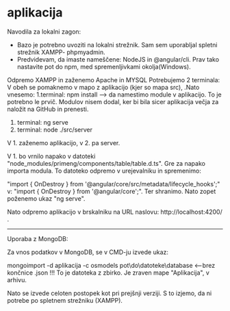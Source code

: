 # aplikacija



Navodila za lokalni zagon:
- Bazo je potrebno uvoziti na lokalni strežnik. Sam sem uporabljal spletni strežnik XAMPP- phpmyadmin.
- Predvidevam, da imaste nameščene: NodeJS in @angular/cli. Prav tako nastavite pot do npm, med spremenljivkami okolja(Windows).

Odpremo XAMPP in zaženemo Apache in MYSQL
Potrebujemo 2 terminala:
V obeh se pomaknemo v mapo z aplikacijo (kjer so mapa src), .Nato vnesemo:
1.terminal: npm install --> da namestimo module v aplikacijo. To je potrebno le prvič. Modulov nisem dodal, ker bi bila sicer aplikacija večja za naložit na GitHub in prenesti.

1. terminal: ng serve
2. terminal: node ./src/server

V 1. zaženemo aplikacijo, v 2. pa server.

V 1. bo vrnilo napako v datoteki "node_modules/primeng/components/table/table.d.ts". Gre za napako importa modula. To datoteko odpremo v urejevalniku in spremenimo: 

"import { OnDestroy } from '@angular/core/src/metadata/lifecycle_hooks';" v: "import { OnDestroy } from '@angular/core';". Ter shranimo.
Nato zopet poženemo ukaz "ng serve".

Nato odpremo aplikacijo v brskalniku na URL naslovu: http://localhost:4200/ .

-------------------------------------------------------------------------------------------------------------------------------------------

Uporaba z MongoDB:


Za vnos podatkov v MongoDB, se v CMD-ju izvede ukaz:

mongoimport -d aplikacija -c osmodels pot\do\datoteke\database    <--brez končnice .json !!! To je datoteka z zbirko. Je zraven mape "Aplikacija", v arhivu.


Nato se izvede celoten postopek kot pri prejšnji verziji. S to izjemo, da ni potrebe po spletnem strežniku (XAMPP).
